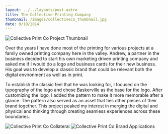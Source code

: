 ```yaml
---
layout: ../../layouts/post.astro
title: The Collective Printing Company
thumbnail: /images/collectiveco_thumbnail.jpg
date: 9/10/2014
---
```


![Collective Print Co Project Thumbnail](/images/collectiveco_thumbnail.jpg)

Over the years I have done most of the printing for various projects at a family owned printing company here in the valley. Andrew, a partner in the business decided to start his own marketing driven printing company and asked me if I would do a logo and business cards for their new business. His goal was to develop a classic brand that could be relevant both the digital environment as well as in print.

To establish the classic feel that he was looking for, I focused on the typography of the logo and chose Baskerville as the base for the logo. After customizing the logo, I added the pattern to make it more memorable after a glance. The pattern also served as an asset that ties other pieces of their brand together. This project peaked my interest in merging the digital and physical and thinking through creating seamless experiences across these boundaries.

![Collective Print Co Collateral](/images/collective_collateral.jpg)
![Collective Print Co Brand Applications](/images/collective_applications.jpg)
